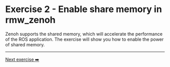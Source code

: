 # Exercise 2 - Enable share memory in rmw_zenoh

Zenoh supports the shared memory, which will accelerate the performance of the ROS application. The exercise will show you how to enable the power of shared memory.

---
[Next exercise ➡️](ex-3.md)
